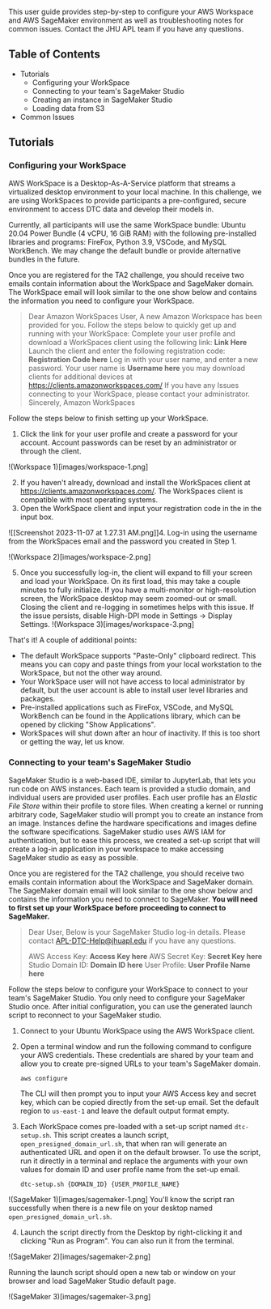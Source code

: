 This user guide provides step-by-step to configure your AWS Workspace and AWS SageMaker environment as well as troubleshooting notes for common issues. Contact the JHU APL team if you have any questions. 

## Table of Contents

- Tutorials
	- Configuring your WorkSpace
	- Connecting to your team's SageMaker Studio
	- Creating an instance in SageMaker Studio
	- Loading data from S3
- Common Issues

## Tutorials 
### Configuring your WorkSpace

AWS WorkSpace is a Desktop-As-A-Service platform that streams a virtualized desktop environment to your local machine. In this challenge, we are using WorkSpaces to provide participants a pre-configured, secure environment to access DTC data and develop their models in. 

Currently, all participants will use the same WorkSpace bundle: Ubuntu 20.04 Power Bundle (4 vCPU, 16 GiB RAM) with the following pre-installed libraries and programs: FireFox, Python 3.9, VSCode, and MySQL WorkBench. We may change the default bundle or provide alternative bundles in the future. 

Once you are registered for the TA2 challenge, you should receive two emails contain information about the WorkSpace and SageMaker domain. The WorkSpace email will look similar to the one show below and contains the information you need to configure your WorkSpace.

>Dear Amazon WorkSpaces User,
	A new Amazon Workspace has been provided for you. Follow the steps below to quickly get up and running with your WorkSpace:
	Complete your user profile and download a WorkSpaces client using the following link: **Link Here**
	Launch the client and enter the following registration code: **Registration Code here**
	Log in with your user name, and enter a new password. Your user name is **Username here**
	you may download clients for additional devices at https://clients.amazonworkspaces.com/
	If you have any Issues connecting to your WorkSpace, please contact your administrator.
	Sincerely,
	Amazon WorkSpaces

Follow the steps below to finish setting up your WorkSpace.
1. Click the link for your user profile and create a password for your account. Account passwords can be reset by an administrator or through the client.

!(Workspace 1)[images/workspace-1.png]

2. If you haven't already, download and install the WorkSpaces client at https://clients.amazonworkspaces.com/. The WorkSpaces client is compatible with most operating systems.
3. Open the WorkSpace client and input your registration code in the in the input box.

![[Screenshot 2023-11-07 at 1.27.31 AM.png]]4. Log-in using the username from the WorkSpaces email and the password you created in Step 1. 

!(Workspace 2)[images/workspace-2.png]

5. Once you successfully log-in, the client will expand to fill your screen and load your WorkSpace. On its first load, this may take a couple minutes to fully initialize. If you have a multi-monitor or high-resolution screen, the WorkSpace desktop may seem zoomed-out or small. Closing the client and re-logging in sometimes helps with this issue. If the issue persists, disable High-DPI mode in Settings -> Display Settings. 
!(Workspace 3)[images/workspace-3.png]

That's it! A couple of additional points:
- The default WorkSpace supports "Paste-Only" clipboard redirect. This means you can copy and paste things from your local workstation to the WorkSpace, but not the other way around.
- Your WorkSpace user will not have access to local administrator by default, but the user account is able to install user level libraries and packages. 
- Pre-installed applications such as FireFox, VSCode, and MySQL WorkBench can be found in the Applications library, which can be opened by clicking "Show Applications".
- WorkSpaces will shut down after an hour of inactivity. If this is too short or getting the way, let us know. 

### Connecting to your team's SageMaker Studio

SageMaker Studio is a web-based IDE, similar to JupyterLab, that lets you run code on AWS instances. Each team is provided a studio domain, and individual users are provided user profiles. Each user profile has an *Elastic File Store* within their profile to store files. When creating a kernel or running arbitrary code, SageMaker studio will prompt you to create an instance from an image. Instances define the hardware specifications and images define the software specifications. SageMaker studio uses AWS IAM for authentication, but to ease this process, we created a set-up script that will create a log-in application in your workspace to make accessing SageMaker studio as easy as possible. 

Once you are registered for the TA2 challenge, you should receive two emails contain information about the WorkSpace and SageMaker domain. The SageMaker domain email will look similar to the one show below and contains the information you need to connect to SageMaker. **You will need to first set up your WorkSpace before proceeding to connect to SageMaker.**

>Dear User,
>Below is your SageMaker Studio log-in details. Please contact APL-DTC-Help@jhuapl.edu if you have any questions.
>
>AWS Access Key: **Access Key here**
>AWS Secret Key: **Secret Key here**
>Studio Domain ID: **Domain ID here**
>User Profile: **User Profile Name here**

Follow the steps below to configure your WorkSpace to connect to your team's SageMaker Studio. You only need to configure your SageMaker Studio once. After initial configuration, you can use the generated launch script to reconnect to your SageMaker studio. 

1. Connect to your Ubuntu WorkSpace using the AWS WorkSpace client.
2. Open a terminal window and run the following command to configure your AWS credentials. These credentials are shared by your team and allow you to create pre-signed URLs to your team's SageMaker domain.

	`aws configure`

	The CLI will then prompt you to input your AWS Access key and secret key, which can be copied directly from the set-up email. Set the default region to `us-east-1` and leave the default output format empty. 

3. Each WorkSpace comes pre-loaded with a set-up script named `dtc-setup.sh`. This script creates a launch script, `open_presigned_domain_url.sh`, that when ran will generate an authenticated URL and open it on the default browser. To use the script, run it directly in a terminal and replace the arguments with your own values for domain ID and user profile name from the set-up email. 

	`dtc-setup.sh {DOMAIN_ID} {USER_PROFILE_NAME}`

!(SageMaker 1)[images/sagemaker-1.png]
You'll know the script ran successfully when there is a new file on your desktop named `open_presigned_domain_url.sh`. 

4. Launch the script directly from the Desktop by right-clicking it and clicking "Run as Program". You can also run it from the terminal. 

!(SageMaker 2)[images/sagemaker-2.png]

Running the launch script should open a new tab or window on your browser and load SageMaker Studio default page. 

!(SageMaker 3)[images/sagemaker-3.png]




